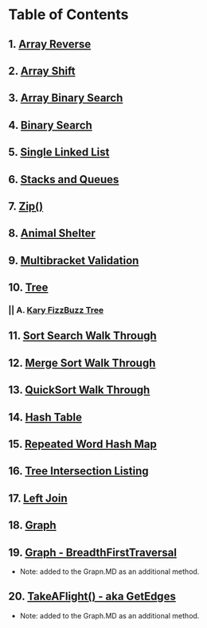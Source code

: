 # Table of Contents

## 1. [Array Reverse](/java-code-challenges/CC-READMEs/array_reverse.md)

## 2. [Array Shift](/java-code-challenges/CC-READMEs/array_shift.md)

## 3. [Array Binary Search](/java-code-challenges/CC-READMEs/array_binary_search.md)

## 4. [Binary Search](/java-code-challenges/CC-READMEs/binary_search.md)

## 5. [Single Linked List](/java-code-challenges/CC-READMEs/single-linked-list.md)

## 6. [Stacks and Queues](/java-code-challenges/CC-READMEs/Stacks_and_Queues.md)

## 7. [Zip()](/java-code-challenges/CC-READMEs/zip.md)

## 8. [Animal Shelter](/java-code-challenges/CC-READMEs/animal_shelter.md)

## 9. [Multibracket Validation](/java-code-challenges/CC-READMEs/multibracket-validation.md)

## 10. [Tree](/java-code-challenges/CC-READMEs/Tree.md)
### || A. [Kary FizzBuzz Tree](/java-code-challenges/CC-READMEs/K-ary_Tree.md)

## 11. [Sort Search Walk Through](https://github.com/PVOBrien/data-structures-and-algorithms/blob/master/java-code-challenges/CC-READMEs/BLOG_InsertSort.md)
## 12. [Merge Sort Walk Through](https://github.com/PVOBrien/data-structures-and-algorithms/blob/master/java-code-challenges/CC-READMEs/BLOG_MergeSort.md)
## 13. [QuickSort Walk Through](https://github.com/PVOBrien/data-structures-and-algorithms/blob/master/java-code-challenges/CC-READMEs/BLOG_QuickSort.md)
## 14. [Hash Table](https://github.com/PVOBrien/data-structures-and-algorithms/blob/master/java-code-challenges/CC-READMEs/hash_table.md)
## 15. [Repeated Word Hash Map](https://github.com/PVOBrien/data-structures-and-algorithms/blob/master/java-code-challenges/CC-READMEs/repeated_word.md)
## 16. [Tree Intersection Listing](https://github.com/PVOBrien/data-structures-and-algorithms/blob/master/java-code-challenges/CC-READMEs/tree_intersection.md)
## 17. [Left Join](https://github.com/PVOBrien/data-structures-and-algorithms/blob/master/java-code-challenges/CC-READMEs/left_join.md)
## 18. [Graph](https://github.com/PVOBrien/data-structures-and-algorithms/blob/master/java-code-challenges/CC-READMEs/graph.md)
## 19. [Graph - BreadthFirstTraversal](https://github.com/PVOBrien/data-structures-and-algorithms/blob/master/java-code-challenges/CC-READMEs/graph.md#breadthfirsttraversal)
- Note: added to the Grapn.MD as an additional method.
## 20. [TakeAFlight() - aka GetEdges](https://github.com/PVOBrien/data-structures-and-algorithms/blob/master/java-code-challenges/CC-READMEs/graph.md#takeatrip-aka-getedges)
- Note: added to the Graph.MD as an additional method.
